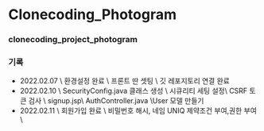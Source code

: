# Clonecoding_Photogram

### clonecoding_project_photogram

### 기록
- 2022.02.07 
\ 환경설정 완료 \ 프론트 딴 셋팅 \ 깃 레포지토리 연결 완료
- 2022.02.10
\ SecurityConfig.java 클래스 생성 \ 시큐리티 세팅 설정\ CSRF 토큰 검사 \ signup.jsp\ AuthController.java \User 모델 만들기
- 2022.02.11
\ 회원가입 완료 \ 비밀번호 해시, 네임 UNIQ 제약조건 부여,권한 부여 \

